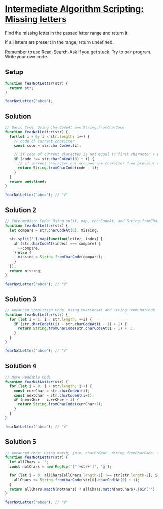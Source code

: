 # [Intermediate Algorithm Scripting: Missing letters](https://learn.freecodecamp.org/javascript-algorithms-and-data-structures/intermediate-algorithm-scripting/missing-letters)

Find the missing letter in the passed letter range and return it.

If all letters are present in the range, return undefined.

Remember to use [Read-Search-Ask](http://forum.freecodecamp.org/t/how-to-get-help-when-you-are-stuck/19514) if you get stuck. Try to pair program. Write your own code.

## Setup
```js
function fearNotLetter(str) {
  return str;
}

fearNotLetter("abce");
```

## Solution
```js
// Basic Code: Using charCodeAt and String.fromCharCode
function fearNotLetter(str) {
  for(let i = 0; i < str.length; i++) {
    // code of current character
    const code = str.charCodeAt(i);

    // if code of current character is not equal to first character + no of iteration hence character has been escaped
    if (code !== str.charCodeAt(0) + i) {
      // if current character has escaped one character find previous char and return
      return String.fromCharCode(code - 1);
    }  
  }
  return undefined;
}

fearNotLetter("abce"); // "d"
```

## Solution 2
```js
// Intermediate Code: Using split, map, charCodeAt, and String.fromCharCode
function fearNotLetter(str) {
  let compare = str.charCodeAt(0), missing;

  str.split('').map(function(letter, index) {
    if (str.charCodeAt(index) === compare) {
      ++compare;
    } else {
      missing = String.fromCharCode(compare);
    }
  });
  return missing;
}

fearNotLetter("abce"); // "d"
```

## Solution 3
```js
// Advanced Simplified Code: Using charCodeAt and String.fromCharCode
function fearNotLetter(str) {
  for (let i = 1; i < str.length; ++i) {
    if (str.charCodeAt(i) - str.charCodeAt(i - 1) > 1) {
      return String.fromCharCode(str.charCodeAt(i - 1) + 1);
    }
  }
}

fearNotLetter("abce"); // "d"
```

## Solution 4
```js
// More Readable Code
function fearNotLetter(str) {
  for (let i = 0; i < str.length; i++) {
    const currChar = str.charCodeAt(i);
    const nextChar = str.charCodeAt(i+1);
    if (nextChar - currChar > 1) { 
      return String.fromCharCode(currChar+1);
    } 
  }
}

fearNotLetter("abce"); // "d"
```

## Solution 5
```js
// Advanced Code: Using match, join, charCodeAt, String.fromCharCode, ternary and RegEx
function fearNotLetter(str) {
  let allChars = '';
  const notChars = new RegExp('[^'+str+']', 'g');

  for (let i = 0; allChars[allChars.length-1] !== str[str.length-1]; i++) {
    allChars += String.fromCharCode(str[0].charCodeAt(0) + i);
  }
  return allChars.match(notChars) ? allChars.match(notChars).join('') : undefined;
}

fearNotLetter("abce"); // "d"
```